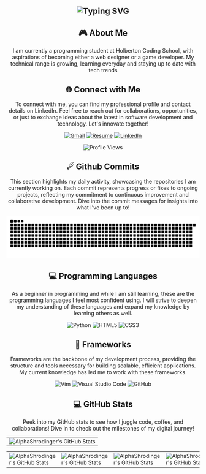 <div align="center">
<h2><img src="https://readme-typing-svg.herokuapp.com?font=Jetbrains+mono&size=40&duration=3000&color=33FF33&center=true&vCenter=true&width=435&lines=Hey,+I'm+José!;Welcome...;to+my+Github!;" alt="Typing SVG"/></h2>
</div>
<div align="center">
    <h2> 🎮 About Me</h2>
    <p>I am currently a programming student at Holberton Coding School, with aspirations of becoming either a web designer or a game developer. My technical range is growing, learning everyday and staying up to date with tech trends</p>
</div>

<div align="center">
<h2 align="center" class="section-heading">🌐 Connect with Me</h2>
<p> To connect with me, you can find my professional profile and contact details on LinkedIn. Feel free to reach out for collaborations, opportunities, or just to exchange ideas about the latest in software development and technology. Let's innovate together! </p>

[![Gmail](https://img.shields.io/badge/Gmail-D14836?style=for-the-badge&logo=gmail&logoColor=white)](mailto:jose.angel.oquendo22@gmail.com)
[![Resume](https://img.shields.io/badge/RESUME-important?style=for-the-badge)](./José_Oquendo.pdf)
[![LinkedIn](https://img.shields.io/badge/linkedin-%230077B5.svg?style=for-the-badge&logo=linkedin&logoColor=white)](https://www.linkedin.com/in/jose-oquendo-b488a5328)

![Profile Views](https://komarev.com/ghpvc/?username=AlphaShrodinger&style=for-the-badge)

</div>

<div align="center">
  <h2>☄ Github Commits</h2>
    <p>This section highlights my daily activity, showcasing the repositories I am currently working on. Each commit represents progress or fixes to ongoing projects, reflecting my commitment to continuous improvement and collaborative development. Dive into the commit messages for insights into what I've been up to!</p>

![snake gif](https://github.com/AlphaShrodinger/AlphaShrodinger/blob/output/github-snake-dark.svg)
</div>

<div align="center">
<h2 align="center" class="section-heading">💻 Programming Languages</h2>
<p> As a beginner in programming and while I am still learning, these are the programming languages I feel most confident using. I will strive to deepen my understanding of these languages and expand my knowledge by learning others as well.</p>

![Python](https://img.shields.io/badge/python-3670A0?style=for-the-badge&logo=python&logoColor=ffdd54)
![HTML5](https://img.shields.io/badge/html5-%23E34F26.svg?style=for-the-badge&logo=html5&logoColor=white)
![CSS3](https://img.shields.io/badge/css3-%231572B6.svg?style=for-the-badge&logo=css3&logoColor=white)
</div>

<div align="center">
<h2 align="center" class="section-heading">🔧 Frameworks</h2>
<p>Frameworks are the backbone of my development process, providing the structure and tools necessary for building scalable, efficient applications. My current knowledge has led me to work with these frameworks.</p>

![Vim](https://img.shields.io/badge/VIM-%2311AB00.svg?style=for-the-badge&logo=vim&logoColor=white)
![Visual Studio Code](https://img.shields.io/badge/Visual%20Studio%20Code-0078d7.svg?style=for-the-badge&logo=visual-studio-code&logoColor=white)
![GitHub](https://img.shields.io/badge/github-%23121011.svg?style=for-the-badge&logo=github&logoColor=white)
</div>

<div align="center">
<h2 align="center" class="section-heading"> 💻 GitHub Stats</h2>
<p>Peek into my GitHub stats to see how I juggle code, coffee, and collaborations! Dive in to check out the milestones of my digital journey!</p>

<table align="center" width="100%" height="100%">
    <tr>
       <td><img style="border: none;" src="https://github-profile-summary-cards.vercel.app/api/cards/profile-details?username=AlphaShrodinger&theme=github_dark" alt="AlphaShrodinger's GitHub Stats"/></td>
    </tr>
</table>

<table align="center" width="100%" height="100%">
    <tr>
        <td><img style="border: none;" src="https://github-profile-summary-cards.vercel.app/api/cards/stats?username=AlphaShrodinger&theme=github_dark" alt="AlphaShrodinger's GitHub Stats"/></td>
        <td><img style="border: none;" src="https://github-profile-summary-cards.vercel.app/api/cards/productive-time?username=AlphaShrodinger&theme=github_dark&utcOffset=10" alt="AlphaShrodinger's GitHub Stats"/></td>
        <td><img style="border: none;" src="https://github-profile-summary-cards.vercel.app/api/cards/repos-per-language?username=AlphaShrodinger&theme=github_dark" alt="AlphaShrodinger's GitHub Stats"/></td>
        <td><img style="border: none;" src="https://github-profile-summary-cards.vercel.app/api/cards/most-commit-language?username=AlphaShrodinger&theme=github_dark" alt="AlphaShrodinger's GitHub Stats"/></td>
    </tr>
</table>
</div>

